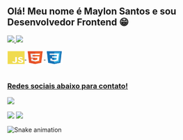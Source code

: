 ## Olá! Meu nome é Maylon Santos e sou Desenvolvedor Frontend 😁


 <div>
  <a href="https://github.com/Mayloon-Santos">
   
  <img height="180em" src="https://github-readme-stats-git-masterrstaa-rickstaa.vercel.app/api?username=Mayloon-Santos&&show_icons=true&theme=compact"/>
   <img height="180em" src="https://github-readme-stats.vercel.app/api/top-langs/?username=Mayloon-Santos&layout=darknight"/>
   
</div>
   
<div style="display: inline_block"><br>
  <img align="center" alt="Js" height="30" width="40" src="https://raw.githubusercontent.com/devicons/devicon/master/icons/javascript/javascript-plain.svg">
  <img align="center" alt="HTML" height="30" width="40" src="https://raw.githubusercontent.com/devicons/devicon/master/icons/html5/html5-original.svg">
  <img align="center" alt="CSS" height="30" width="40" src="https://raw.githubusercontent.com/devicons/devicon/master/icons/css3/css3-original.svg">
</div>
 
 <br>
 
  ### Redes sociais abaixo para contato!
 
<div> 
  
  <a href="https://www.instagram.com/maylon_s/" target="_blank"><img src="https://img.shields.io/badge/-Instagram-%23E4405F?style=for-the-badge&logo=instagram&logoColor=white" target="_blank"></a>
 
  <a href = "mailto:maylontk@gmail.com"><img src="https://img.shields.io/badge/-Gmail-%23333?style=for-the-badge&logo=gmail&logoColor=white" target="_blank"></a>
  <a href="https://www.linkedin.com/in/maylon-santos-b0b193251/" target="_blank"><img src="https://img.shields.io/badge/-LinkedIn-%230077B5?style=for-the-badge&logo=linkedin&logoColor=white" target="_blank"></a> 
 
 ![Snake animation](https://github.com/Mayloon-Santos/Mayloon-Santos/blob/output/github-contribution-grid-snake.svg)

</div>
